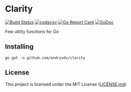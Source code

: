 # Clarity
[![Build Status](https://travis-ci.org/andrysds/clarity.svg)](https://travis-ci.org/andrysds/clarity) [![codecov](https://codecov.io/gh/andrysds/clarity/branch/master/graph/badge.svg)](https://codecov.io/gh/andrysds/clarity) [![Go Report Card](https://goreportcard.com/badge/github.com/andrysds/clarity)](https://goreportcard.com/report/github.com/andrysds/clarity) [![GoDoc](https://godoc.org/github.com/andrysds/clarity?status.svg)](https://godoc.org/github.com/andrysds/clarity)

Few utility functions for Go

## Installing

```
go get -u github.com/andrysds/clarity
```

## License

This project is licensed under the MIT License ([LICENSE.md](https://github.com/andrysds/clarity/blob/master/LICENSE))
